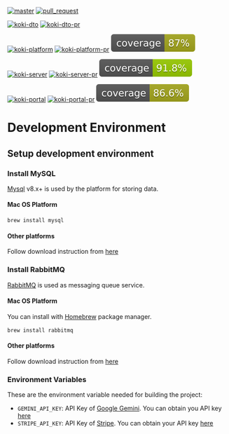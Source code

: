 [![master](https://github.com/wutsi/koki-mono/actions/workflows/_master.yml/badge.svg)](https://github.com/wutsi/koki-mono/actions/workflows/_master.yml)
[![pull_request](https://github.com/wutsi/koki-mono/actions/workflows/_pr.yml/badge.svg)](https://github.com/wutsi/koki-mono/actions/workflows/_pr.yml)

[![koki-dto](https://github.com/wutsi/koki-mono/actions/workflows/koki-dto-master.yml/badge.svg)](https://github.com/wutsi/koki-mono/actions/workflows/koki-dto-master.yml)
[![koki-dto-pr](https://github.com/wutsi/koki-mono/actions/workflows/koki-dto-pr.yml/badge.svg)](https://github.com/wutsi/koki-mono/actions/workflows/koki-dto-pr.yml)

[![koki-platform](https://github.com/wutsi/koki-mono/actions/workflows/koki-platform-master.yml/badge.svg)](https://github.com/wutsi/koki-mono/actions/workflows/koki-platform-master.yml)
[![koki-platform-pr](https://github.com/wutsi/koki-mono/actions/workflows/koki-platform-pr.yml/badge.svg)](https://github.com/wutsi/koki-mono/actions/workflows/koki-platform-pr.yml)
![Coverage](.github/badges/koki-platform-jococo.svg)

[![koki-server](https://github.com/wutsi/koki-mono/actions/workflows/koki-server-master.yml/badge.svg)](https://github.com/wutsi/koki-mono/actions/workflows/koki-server-master.yml)
[![koki-server-pr](https://github.com/wutsi/koki-mono/actions/workflows/koki-server-pr.yml/badge.svg)](https://github.com/wutsi/koki-mono/actions/workflows/koki-server-pr.yml)
![Coverage](.github/badges/koki-server-jococo.svg)

[![koki-portal](https://github.com/wutsi/koki-mono/actions/workflows/koki-portal-master.yml/badge.svg)](https://github.com/wutsi/koki-mono/actions/workflows/koki-portal-master.yml)
[![koki-portal-pr](https://github.com/wutsi/koki-mono/actions/workflows/koki-portal-pr.yml/badge.svg)](https://github.com/wutsi/koki-mono/actions/workflows/koki-portal-pr.yml)
![Coverage](.github/badges/koki-portal-jococo.svg)

# Development Environment

## Setup development environment

### Install MySQL

[Mysql](https://www.mysql.com/) v8.x+ is used by the platform for storing data.

#### Mac OS Platform

```
brew install mysql
```

#### Other platforms

Follow download instruction from [here](https://dev.mysql.com/downloads/installer)

### Install RabbitMQ

[RabbitMQ](https://www.rabbitmq.com/) is used as messaging queue service.

#### Mac OS Platform

You can install with [Homebrew](https://brew.sh/) package manager.

```
brew install rabbitmq
```

#### Other platforms

Follow download instruction from [here](https://www.rabbitmq.com/docs/download)

### Environment Variables

These are the environment variable needed for building the project:

- ``GEMINI_API_KEY``: API Key of [Google Gemini](https://gemini.google.com). You can obtain you API
  key [here](https://aistudio.google.com/app/apikey)
- ``STRIPE_API_KEY``: API Key of [Stripe](https://stripe.com/). You can obtain your API
  key [here](https://dashboard.stripe.com/test/apikeys)
